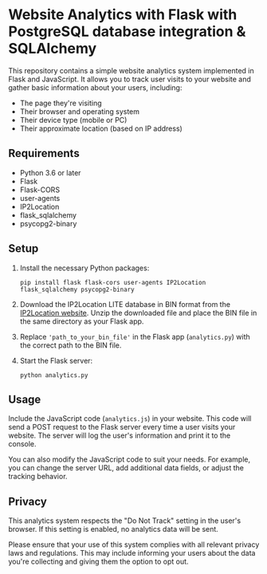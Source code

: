 # Website Analytics with Flask with PostgreSQL database integration & SQLAlchemy

This repository contains a simple website analytics system implemented in Flask and JavaScript. It allows you to track user visits to your website and gather basic information about your users, including:

- The page they're visiting
- Their browser and operating system
- Their device type (mobile or PC)
- Their approximate location (based on IP address)

## Requirements

- Python 3.6 or later
- Flask
- Flask-CORS
- user-agents
- IP2Location
- flask_sqlalchemy 
- psycopg2-binary

## Setup

1. Install the necessary Python packages:

    ```
    pip install flask flask-cors user-agents IP2Location flask_sqlalchemy psycopg2-binary
    ```

2. Download the IP2Location LITE database in BIN format from the [IP2Location website](https://lite.ip2location.com/). Unzip the downloaded file and place the BIN file in the same directory as your Flask app.

3. Replace `'path_to_your_bin_file'` in the Flask app (`analytics.py`) with the correct path to the BIN file.

4. Start the Flask server:

    ```
    python analytics.py
    ```

## Usage

Include the JavaScript code (`analytics.js`) in your website. This code will send a POST request to the Flask server every time a user visits your website. The server will log the user's information and print it to the console.

You can also modify the JavaScript code to suit your needs. For example, you can change the server URL, add additional data fields, or adjust the tracking behavior.

## Privacy

This analytics system respects the "Do Not Track" setting in the user's browser. If this setting is enabled, no analytics data will be sent.

Please ensure that your use of this system complies with all relevant privacy laws and regulations. This may include informing your users about the data you're collecting and giving them the option to opt out.
